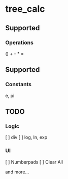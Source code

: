# tree_calc
## Supported
### Operations
() + - * =
## Supported
### Constants
e, pi

## TODO
### Logic
[ ] div
[ ] log, ln, exp

### UI
[ ] Numberpads
[ ] Clear All

and more...
